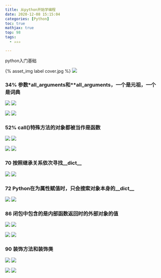 ```yaml
---
title: 从python开始学编程
date: 2020-12-08 15:15:04
categories: [Python]
toc: true
mathjax: true
top: 98
tags:
  - ✰✰✰

---
```




python入门基础

{% asset_img label cover.jpg %}
![](从python开始学编程/cover.jpg)

<!-- more -->

### 34% 参数*all_arguments和**all_arguments，一个是元祖，一个是词典

![](/images/从python开始学编程/1.jpg)
![](从python开始学编程/1.jpg)

![](/images/从python开始学编程/2.jpg)
![](从python开始学编程/2.jpg)

### 52% __call__()特殊方法的对象都被当作是函数

![](/images/从python开始学编程/3.jpg)
![](从python开始学编程/3.jpg)

![](/images/从python开始学编程/4.jpg)
![](从python开始学编程/4.jpg)

### 70 按照继承关系依次寻找__dict__

![](/images/从python开始学编程/5.jpg)
![](从python开始学编程/5.jpg)

### 72 Python在为属性赋值时，只会搜索对象本身的__dict__

![](/images/从python开始学编程/6.jpg)
![](从python开始学编程/6.jpg)

### 86 闭包中包含的是内部函数返回时的外部对象的值

![](/images/从python开始学编程/7.jpg)
![](从python开始学编程/7.jpg)

![](/images/从python开始学编程/8.jpg)
![](从python开始学编程/8.jpg)

### 90 装饰方法和装饰类

![](/images/从python开始学编程/9.jpg)
![](从python开始学编程/9.jpg)

![](/images/从python开始学编程/10.jpg)
![](从python开始学编程/10.jpg)